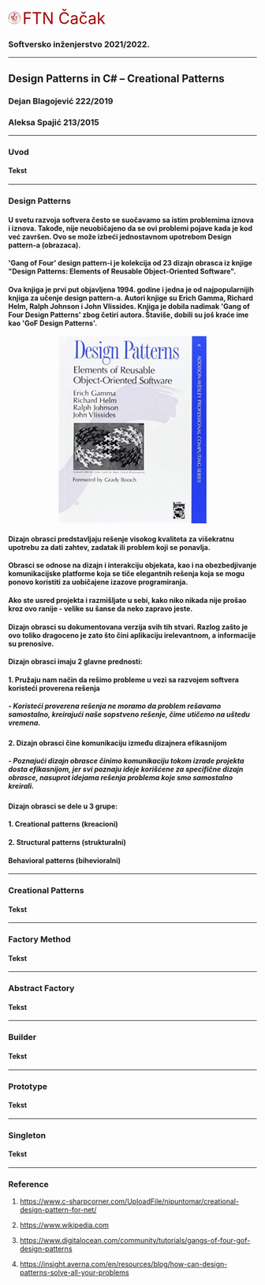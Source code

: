 <img src="Slike/FTNCacak-Logo.png" alt="FTN-logo" width="25"/> <span style="color:#a00000;font-size:24pt">FTN Čačak</span>

### Softversko inženjerstvo 2021/2022.
___

## Design Patterns in C# – Creational Patterns

### Dejan Blagojević 222/2019
### Aleksa Spajić 213/2015

______

### Uvod
#### Tekst

______

### Design Patterns
#### U svetu razvoja softvera često se suočavamo sa istim problemima iznova i iznova. Takođe, nije neuobičajeno da se ovi problemi pojave kada je kod već završen. Ovo se može izbeći jednostavnom upotrebom Design pattern-a (obrazaca).

#### 'Gang of Four' design pattern-i je kolekcija od 23 dizajn obrasca iz knjige "Design Patterns: Elements of Reusable Object-Oriented Software".
#### Ova knjiga je prvi put objavljena 1994. godine i jedna je od najpopularnijih knjiga za učenje design pattern-a. Autori knjige su Erich Gamma, Richard Helm, Ralph Johnson i John Vlissides. Knjiga je dobila nadimak 'Gang of Four Design Patterns' zbog četiri autora. Štaviše, dobili su još kraće ime kao 'GoF Design Patterns'.


<p align="center">
  <img src="Slike/bookImage.png" width="300"/>
</p>

#### Dizajn obrasci predstavljaju rešenje visokog kvaliteta za višekratnu upotrebu za dati zahtev, zadatak ili problem koji se ponavlja.

#### Obrasci se odnose na dizajn i interakciju objekata, kao i na obezbedjivanje komunikacijske platforme koja se tiče elegantnih rešenja koja se mogu ponovo koristiti za uobičajene izazove programiranja.

#### Ako ste usred projekta i razmišljate u sebi, kako niko nikada nije prošao kroz ovo ranije - velike su šanse da neko zapravo jeste.

#### Dizajn obrasci su dokumentovana verzija svih tih stvari. Razlog zašto je ovo toliko dragoceno je zato što čini aplikaciju irelevantnom, a informacije su prenosive.

#### Dizajn obrasci imaju 2 glavne prednosti:

#### 1. Pružaju nam način da rešimo probleme u vezi sa razvojem softvera koristeći proverena rešenja

##### - Koristeći proverena rešenja ne moramo da problem rešavamo samostalno, kreirajući naše sopstveno rešenje, čime utičemo na uštedu vremena.

#### 2. Dizajn obrasci čine komunikaciju između dizajnera efikasnijom

##### - Poznajući dizajn obrasce činimo komunikaciju tokom izrade projekta dosta efikasnijom, jer svi poznaju ideje korišćene za specifične dizajn obrasce, nasuprot idejama rešenja problema koje smo samostalno kreirali.

#### Dizajn obrasci se dele u 3 grupe:

#### 1. Creational patterns (kreacioni)

#### 2. Structural patterns (strukturalni)

#### Behavioral patterns (bihevioralni)


______

### Creational Patterns
#### Tekst

______

### Factory Method
#### Tekst

______

### Abstract Factory
#### Tekst

______

### Builder
#### Tekst

______

### Prototype
#### Tekst

______

### Singleton
#### Tekst

______


### Reference

1. https://www.c-sharpcorner.com/UploadFile/nipuntomar/creational-design-pattern-for-net/

2. https://www.wikipedia.com

3. https://www.digitalocean.com/community/tutorials/gangs-of-four-gof-design-patterns

4. https://insight.averna.com/en/resources/blog/how-can-design-patterns-solve-all-your-problems